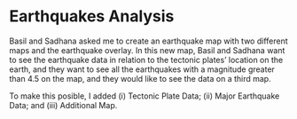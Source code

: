 # Earthquakes Analysis

Basil and Sadhana asked me to create an earthquake map with two different maps and the earthquake overlay. In this new map, Basil and Sadhana want to see the earthquake data in relation to the tectonic plates’ location on the earth, and they want to see all the earthquakes with a magnitude greater than 4.5 on the map, and they would like to see the data on a third map.

To make this posible, I added (i) Tectonic Plate Data; (ii) Major Earthquake Data; and (iii) Additional Map.

